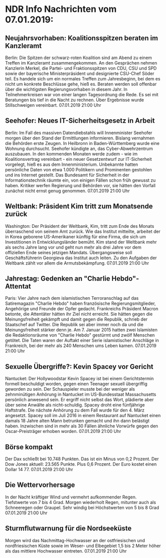 # NDR Info Nachrichten vom 07.01.2019:


## Neujahrsvorhaben: Koalitionsspitzen beraten im Kanzleramt
Berlin: Die Spitzen der schwarz-roten Koalition sind am Abend zu einem Treffen im Kanzleramt zusammengekommen. An den Gesprächen nehmen Kanzlerin Merkel, die Partei- und Fraktionsspitzen von CDU, CSU und SPD sowie der bayerische Ministerpräsident und designierte CSU-Chef Söder teil. Es handele sich um ein normales Treffen zum Jahresbeginn, bei dem es nicht um konkrete Beschlüsse gehe, hieß es. Beraten werden soll offenbar über die wichtigsten Regierungsvorhaben in diesem Jahr. In Teilnehmerkreisen war von einer langen Tagesordnung die Rede. Es sei mit Beratungen bis tief in die Nacht zu rechnen. Über Ergebnisse wurde Stillschweigen vereinbart. 07.01.2019 21:00 Uhr 

## Seehofer: Neues IT-Sicherheitsgesetz in Arbeit
Berlin: Im Fall des massiven Datendiebstahls will Innenminister Seehofer morgen über den Stand der Ermittlungen informieren. Bislang vernahmen die Behörden erste Zeugen. In Heilbronn in Baden-Württemberg wurde eine Wohnung durchsucht. Seehofer kündigte an, das Cyber-Abwehrzentrum auszubauen. In den kommenden Monaten werde zudem - wie im Koalitionsvertrag vereinbart - ein neuer Gesetzentwurf zur IT-Sicherheit vorgelegt, hieß es aus dem Innenministerium. Unbekannte hatten persönliche Daten von etwa 1.000 Politikern und Prominenten gestohlen und ins Internet gestellt. Das Bundesamt für Sicherheit in der Informationstechnik räumte ein, von einigen Fällen schon früh gewusst zu haben. Kritiker werfen Regierung und Behörden vor, sie hätten den Vorfall zunächst nicht ernst genug genommen. 07.01.2019 21:00 Uhr 

## Weltbank: Präsident Kim tritt zum Monatsende zurück
Washington: Der Präsident der Weltbank, Kim, tritt zum Ende des Monats überraschend von seinem Amt zurück. Wie das Institut mitteilte, arbeitet der in Korea geborene US-Amerikaner künftig für eine Firma, die sich um Investitionen in Entwicklungsländer bemüht. Kim stand der Weltbank mehr als sechs Jahre lang vor und geht nun mehr als drei Jahre vor dem offiziellen Ende seines jetzigen Mandats. Übergangsweise soll Geschäftsführerin Georgieva das Institut auch leiten. Zu den Aufgaben der Weltbank zählt vor allem die Armutsbekämpfung. 07.01.2019 21:00 Uhr 

## Jahrestag: Gedenken an "Charlie Hebdo"-Attentat
Paris: Vier Jahre nach dem islamistischen Terroranschlag auf das Satiremagazin "Charlie Hebdo" haben französische Regierungsmitglieder, Angehörige und Freunde der Opfer gedacht. Frankreichs Präsident Macron betonte, die Attentäter hätten ihr Ziel nicht erreicht. Sie hätten gegen die Meinungsfreiheit gekämpft und damit gegen die Republik, schrieb der Staatschef  auf Twitter. Die Republik sei aber immer noch da und die Meinungsfreiheit stärker denn je. Am 7. Januar 2015 hatten zwei Islamisten die Redaktionsräume von "Charlie Hebdo" gestürmt und zwölf Menschen getötet. Die Taten waren der Auftakt einer Serie islamistischer Anschläge in Frankreich, bei der mehr als 240 Menschen ums Leben kamen. 07.01.2019 21:00 Uhr 

## Sexuelle Übergriffe?: Kevin Spacey vor Gericht
Nantucket: Der Hollywoodstar Kevin Spacey ist bei einem Gerichtstermin formell beschuldigt worden, gegen einen Teenager sexuell übergriffig geworden zu sein. Der Schauspieler musste bei der weniger als zehnminütigen Anhörung in Nantucket im US-Bundesstaat Massachusetts persönlich anwesend sein. Er ergriff nicht selbst das Wort, plädierte aber über seine Anwälte als nicht-schuldig. Spacey droht eine fünfjährige Haftstrafe. Die nächste Anhörung zu dem Fall wurde für den 4. März angesetzt. Spacey soll im Juli 2016 in einem Restaurant auf Nantucket einen damals 18 Jahre alten Mann betrunken gemacht und ihn dann belästigt haben. Inzwischen sind in mehr als 30 Fällen ähnliche Vorwürfe gegen den Oscar-Preisträger erhoben worden. 07.01.2019 21:00 Uhr 

## Börse kompakt
Der Dax schließt bei 10.748 Punkten. Das ist ein Minus von 0,2 Prozent. Der Dow Jones aktuell: 23.565 Punkte. Plus 0,6 Prozent. Der Euro kostet einen Dollar 14 77. 07.01.2019 21:00 Uhr 

## Die Wettervorhersage
In der Nacht kräftiger Wind und vermehrt aufkommender Regen. Tiefstwerte von 7 bis 4 Grad. Morgen wiederholt Regen, mitunter auch als Schneeregen oder Graupel. Sehr windig bei Höchstwerten von 5 bis 8 Grad 07.01.2019 21:00 Uhr 

## Sturmflutwarnung für die Nordseeküste
Morgen wird das Nachmittag-Hochwasser an der ostfriesischen und nordfriesischen Küste sowie im Weser- und Elbegebiet 1,5 bis 2 Meter höher als das mittlere Hochwasser eintreten. 07.01.2019 21:00 Uhr 
